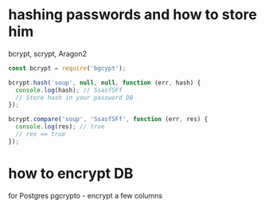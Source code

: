 # hashing passwords and how to store him

bcrypt, scrypt, Aragon2

```js
const bcrypt = require('bgcypt');

bcrypt.hash('soup', null, null, function (err, hash) {
  console.log(hash); // SsasfSFf
  // Store hash in your password DB
});

bcrypt.compare('soup', 'SsasfSFf', function (err, res) {
  console.log(res); // true
  // res == true
});
```

# how to encrypt DB

for Postgres
pgcrypto - encrypt a few columns
